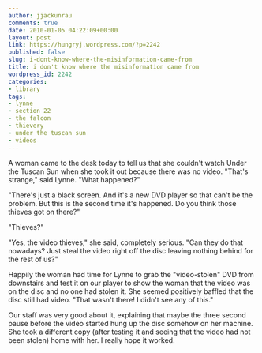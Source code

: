 ```yaml
---
author: jjackunrau
comments: true
date: 2010-01-05 04:22:09+00:00
layout: post
link: https://hungryj.wordpress.com/?p=2242
published: false
slug: i-dont-know-where-the-misinformation-came-from
title: i don't know where the misinformation came from
wordpress_id: 2242
categories:
- library
tags:
- lynne
- section 22
- the falcon
- thievery
- under the tuscan sun
- videos
---
```


A woman came to the desk today to tell us that she couldn't watch Under the Tuscan Sun when she took it out because there was no video. "That's strange," said Lynne. "What happened?"

"There's just a black screen. And it's a new DVD player so that can't be the problem. But this is the second time it's happened. Do you think those thieves got on there?"

"Thieves?"

"Yes, the video thieves," she said, completely serious. "Can they do that nowadays? Just steal the video right off the disc leaving nothing behind for the rest of us?"

Happily the woman had time for Lynne to grab the "video-stolen" DVD from downstairs and test it on our player to show the woman that the video was on the disc and no one had stolen it. She seemed positively baffled that the disc still had video. "That wasn't there! I didn't see any of this."

Our staff was very good about it, explaining that maybe the three second pause before the video started hung up the disc somehow on her machine. She took a different copy (after testing it and seeing that the video had not been stolen) home with her. I really hope it worked.
